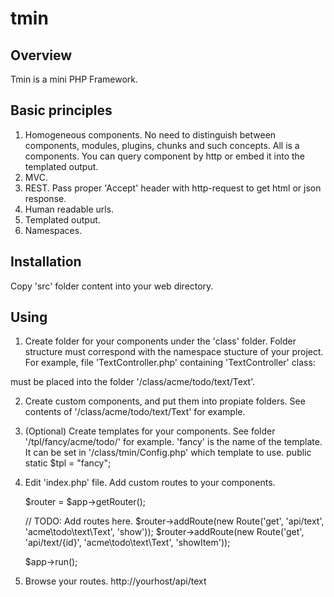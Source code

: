 # tmin

## Overview

Tmin is a mini PHP Framework.

## Basic principles

1. Homogeneous components. No need to distinguish between components, modules, plugins, chunks and such concepts. All is a components. You can query component by http or embed it into the templated output. 
2. MVC.
3. REST. Pass proper 'Accept' header with http-request to get html or json response.  
4. Human readable urls.
5. Templated output.
6. Namespaces.


## Installation

Copy 'src' folder content into your web directory.


## Using

1. Create folder for your components under the 'class' folder. 
Folder structure must correspond with the namespace stucture of your project.
For example, file 'TextController.php' containing 'TextController' class:
	<?php
	namespace acme\todo\text;
	class TextController {...}
must be placed into the folder '/class/acme/todo/text/Text'.

2. Create custom components, and put them into propiate folders. 
See contents of '/class/acme/todo/text/Text' for example.

3. (Optional) Create templates for your components. See folder '/tpl/fancy/acme/todo/' for example.
'fancy' is the name of the template. 
It can be set in '/class/tmin/Config.php' which template to use. 
	public static $tpl = "fancy";

4. Edit 'index.php' file. Add custom routes to your components.

	$router = $app->getRouter();

	// TODO: Add routes here.
	$router->addRoute(new Route('get', 'api/text', 'acme\todo\text\Text', 'show'));
	$router->addRoute(new Route('get', 'api/text/{id}', 'acme\todo\text\Text', 'showItem'));

	$app->run();

5. Browse your routes.
	http://yourhost/api/text